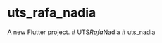 # uts_rafa_nadia

A new Flutter project.
#   U T S _ R a f a _ N a d i a  
 #   u t s _ n a d i a  
 